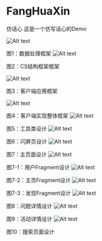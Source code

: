 # FangHuaXin
仿话心
  这是一个仿写话心的Demo

![Alt text](https://github.com/Sunnystaste/FangHuaXin/raw/master/framework/数据处理框架.png)

图1：数据处理框架
![Alt text](https://github.com/Sunnystaste/FangHuaXin/raw/master/framework/CS结构框架.png)

图2：CS结构框架框架

![Alt text](https://github.com/Sunnystaste/FangHuaXin/raw/master/framework/客户端应用框架.png)

图3：客户端应用框架

![Alt text](https://github.com/Sunnystaste/FangHuaXin/raw/master/framework/客户端实现整体框架.png)

图4：客户端实现整体框架
![Alt text](https://github.com/Sunnystaste/FangHuaXin/raw/master/framework/工具类设计.png)

图5：工具类设计
![Alt text](https://github.com/Sunnystaste/FangHuaXin/raw/master/framework/闪屏页设计.png)

图6：闪屏页设计
![Alt text](https://github.com/Sunnystaste/FangHuaXin/raw/master/framework/主页面设计.png)

图7：主页面设计
![Alt text](https://github.com/Sunnystaste/FangHuaXin/raw/master/framework/用户Fragment设计.png)

图7-1：用户Fragment设计
![Alt text](https://github.com/Sunnystaste/FangHuaXin/raw/master/framework/主页Fragment设计.png)

图7-2：主页Fragment设计
![Alt text](https://github.com/Sunnystaste/FangHuaXin/raw/master/framework/发现Fragment设计.png)

图7-3：发现Fragment设计
![Alt text](https://github.com/Sunnystaste/FangHuaXin/raw/master/framework/问题详情设计.png)

图8：问题详情设计
![Alt text](https://github.com/Sunnystaste/FangHuaXin/raw/master/framework/活动详情设计.png)

图9：活动详情设计
![Alt text](https://github.com/Sunnystaste/FangHuaXin/raw/master/framework/搜索页面设计.png)

图10：搜索页面设计
